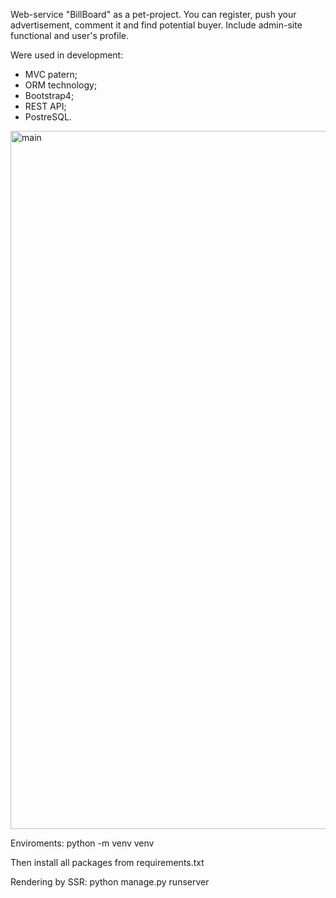 Web-service "BillBoard" as a pet-project. You can register, push your advertisement, comment it and find potential buyer. Include admin-site functional and user's profile.

Were used in development:
- MVC patern;
- ORM technology;
- Bootstrap4;
- REST API;
- PostreSQL.


<img width="1117" alt="main" src="https://user-images.githubusercontent.com/100959752/214544978-5dfb922c-8dac-4bfb-a096-fa2490cacc1c.png">

Enviroments:
python -m venv venv

Then install all packages from requirements.txt 

Rendering by SSR:
python manage.py runserver

